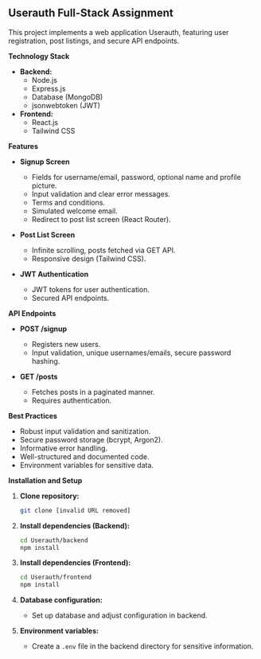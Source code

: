 ## Userauth Full-Stack Assignment

This project implements a web application Userauth, featuring user registration, post listings, and secure API endpoints.

**Technology Stack**

* **Backend:**
    * Node.js 
    * Express.js 
    * Database (MongoDB)
    * jsonwebtoken (JWT) 
* **Frontend:**
    * React.js
    * Tailwind CSS

**Features**

* **Signup Screen**
    * Fields for username/email, password, optional name and profile picture.
    * Input validation and clear error messages.
    * Terms and conditions.
    * Simulated welcome email.
    * Redirect to post list screen (React Router).

* **Post List Screen**
    * Infinite scrolling, posts fetched via GET API.
    * Responsive design (Tailwind CSS). 

* **JWT Authentication**
    * JWT tokens for user authentication.
    * Secured API endpoints.

**API Endpoints**

* **POST /signup**
    * Registers new users.
    * Input validation, unique usernames/emails, secure password hashing.

* **GET /posts**
    * Fetches posts in a paginated manner.
    * Requires authentication.

**Best Practices**
*  Robust input validation and sanitization.
*  Secure password storage (bcrypt, Argon2).
*  Informative error handling.
*  Well-structured and documented code.
*  Environment variables for sensitive data.

**Installation and Setup**

1. **Clone repository:**
    ```bash
    git clone [invalid URL removed]
    ```
2. **Install dependencies (Backend):** 
    ```bash
    cd Userauth/backend
    npm install 
    ```
3. **Install dependencies (Frontend):** 
    ```bash
    cd Userauth/frontend
    npm install 
    ```
4. **Database configuration:**
   * Set up database and adjust configuration in backend.

5. **Environment variables:**
   * Create a `.env` file in the backend directory for sensitive information.
